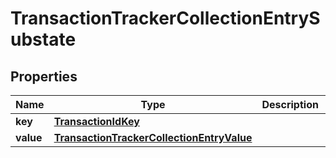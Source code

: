 

# TransactionTrackerCollectionEntrySubstate


## Properties

| Name | Type | Description | Notes |
|------------ | ------------- | ------------- | -------------|
|**key** | [**TransactionIdKey**](TransactionIdKey.md) |  |  |
|**value** | [**TransactionTrackerCollectionEntryValue**](TransactionTrackerCollectionEntryValue.md) |  |  |



